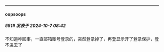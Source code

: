 ﻿
*****

####  oopsoops  
##### 551#       发表于 2024-10-7 08:42

不知道咋回事，一直邮箱账号登录的，突然登录掉了，再登显示开了登录保护，登不进去了

